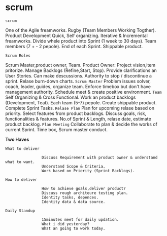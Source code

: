 # scrum

`scrum`

  One of the Agile freamworks.
  Rugby (Team Members Working Togther).
  Product Development Quick, Self organizing.
  Iterative & Incremental freamworks.
  Divide whele product into Sprint (1 week to 30 days).
  Team members (7 + - 2 pepole).
  End of each Sprint.
  Shippable product.
  
`Scrum Roles`

  Scrum Master,product owner, Team.
Product Owner:
  Project vision,item pritorize.
  Manage Backlogs (Refine,Start, Stop).
  Provide clarifications an User Stories.
  Can make descussions.
  Authority to stop / discontinue a sprint.
  Relase burn-down charts.
`Scrum Master`
  Problem issues solver, coach, leader, guides, organize team.
  Enforce timebox but don't  have management authority.
  Schedule meet & create positive environment.
`Team`
  Self Organizing & Cross Functional.
  Work an product backlogs (Development, Teat).
  Each team (5-7) pepole.
  Create shippable product.
  Complete Sprint Tasks.
`Relase Plan`
  Plan for upcoming relase based on priority.
  Select features from product backlogs.
  Discuss goals, risk, functionalities & features.
  No.of Sprint & Length, relase date, estimate product backlog.
`Plan Meeting`
  Collaborate to plan & decide the works of current Sprint.
  Time box, Scrum master conduct.
  
  **Two Haves**
  
  `What to deliver`
  
                    Discuss Requirement with product owner & understand what to want.
                    Understand Scope & Criteria.
                    Work based on Prierity (Sprint Backlogs).
  `How to deliver`
  
                    How to achieve goals,deliver product?
                    Discuss rough architeure testing plan.
                    Identity tasks, depences.
                    Identity data & data source.
`Daily Standup`

                    15minutes meet for daily updation.
                    What i did yesterday?
                    What an going to work today.
